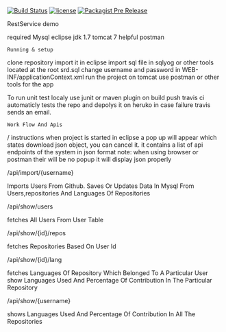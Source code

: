 [![Build Status](https://travis-ci.org/arslanyasinwattoo/demo.svg?branch=travis)](https://travis-ci.org/arslanyasinwattoo/demo)
[![license](https://img.shields.io/github/license/mashape/apistatus.svg)]()
[![Packagist Pre Release](https://img.shields.io/packagist/vpre/symfony/symfony.svg)]()

RestService demo

required
Mysql
eclipse
jdk 1.7
tomcat 7
helpful
postman

    Running & setup

clone repository 
import it in eclipse
import sql file in sqlyog or other tools located at the root srd.sql
change username and password in WEB-INF/applicationContext.xml
run the project on tomcat 
use postman or other tools for the app


To run unit test localy use junit or maven plugin 
on build push travis ci automaticly tests the repo and depolys it on heruko
in case failure travis sends an email.
	
	Work Flow And Apis
/
instructions 
when project is started in eclipse a pop up will appear which states download json object, you can cancel it. 
it contains a list of api endpoints of the system in json format 
note: when using browser or postman their will be no popup it will display json properly
	
/api/import/{username}

Imports Users From Github. 
Saves Or Updates Data In Mysql From Users,repositories And Languages Of Repositories

/api/show/users

fetches All Users From User Table

/api/show/{id}/repos

fetches Repositories Based On User Id

/api/show/{id}/lang

fetches Languages Of Repository Which Belonged To A Particular User show Languages Used And Percentage Of Contribution In The Particular Repository

/api/show/{username}

shows Languages Used And Percentage Of Contribution In All The Repositories
